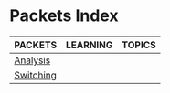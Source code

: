 # Packets Index

|PACKETS|LEARNING|TOPICS|
|---|---|---|
|[Analysis](networking/packets/packets-analysis.md)|||
|[Switching](networking/packets/packets-switching.md)|||